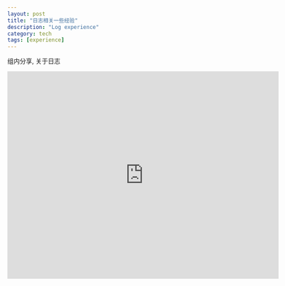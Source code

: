 ```yaml
---
layout: post
title: "日志相关一些经验"
description: "Log experience"
category: tech
tags: [experience]
---
```


组内分享, 关于日志

<iframe src="http://www.slideshare.net/baotiao/slideshelf" width="615px" height="470px" frameborder="0" marginwidth="0" marginheight="0" scrolling="no" style="border:none;" allowfullscreen webkitallowfullscreen mozallowfullscreen></iframe>

